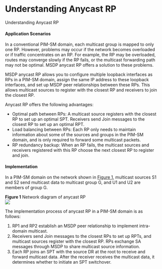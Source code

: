 Understanding Anycast RP
========================

Understanding Anycast RP

#### Application Scenarios

In a conventional PIM-SM domain, each multicast group is mapped to only one RP. However, problems may occur if the network becomes overloaded or if traffic concentrates on an RP. For example, the RP may be overloaded, routes may converge slowly if the RP fails, or the multicast forwarding path may not be optimal. MSDP anycast RP offers a solution to these problems.

MSDP anycast RP allows you to configure multiple loopback interfaces as RPs in a PIM-SM domain, assign the same IP address to these loopback interfaces, and set up MSDP peer relationships between these RPs. This allows multicast sources to register with the closest RP and receivers to join the closest RP.

Anycast RP offers the following advantages:

* Optimal path between RPs: A multicast source registers with the closest RP to set up an optimal SPT. Receivers send Join messages to the closest RP to set up an optimal RPT.
* Load balancing between RPs: Each RP only needs to maintain information about some of the sources and groups in the PIM-SM domain, and is only required to forward some multicast packets.
* RP redundancy backup: When an RP fails, the multicast sources and receivers registered with this RP choose the next closest RP to register and join.

#### Implementation

In a PIM-SM domain on the network shown in [Figure 1](#EN-US_CONCEPT_0000001130623934__fig_dc_vrp_multicast_feature_001901), multicast sources S1 and S2 send multicast data to multicast group G, and U1 and U2 are members of group G.

**Figure 1** Network diagram of anycast RP  
![](figure/en-us_image_0000001130623954.png)

The implementation process of anycast RP in a PIM-SM domain is as follows:

1. RP1 and RP2 establish an MSDP peer relationship to implement intra-domain multicast.
2. Receivers send Join messages to the closest RPs to set up RPTs, and multicast sources register with the closest RP. RPs exchange SA messages through MSDP to share multicast source information.
3. Each RP joins an SPT with the source DR at the root to receive and forward multicast data. After the receiver receives the multicast data, it determines whether to initiate an SPT switchover.